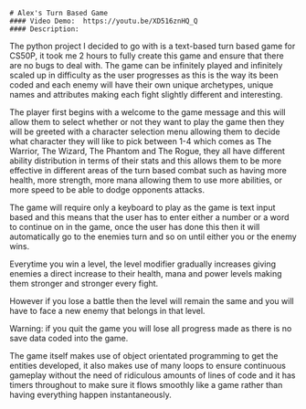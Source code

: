     # Alex's Turn Based Game
    #### Video Demo:  https://youtu.be/XD516znHQ_Q
    #### Description:

The python project I decided to go with is a text-based turn based game for CS50P,
it took me 2 hours to fully create this game and ensure that there are no bugs to
deal with. The game can be infinitely played and infinitely scaled up in difficulty
as the user progresses as this is the way its been coded and each enemy will have
their own unique archetypes, unique names and attributes making each fight slightly
different and interesting.

The player first begins with a welcome to the game message and this will allow them
to select whether or not they want to play the game then they will be greeted with a
character selection menu allowing them to decide what character they will like to
pick between 1-4 which comes as The Warrior, The Wizard, The Phantom and The Rogue,
they all have different ability distribution in terms of their stats and this allows
them to be more effective in different areas of the turn based combat such as having
more health, more strength, more mana allowing them to use more abilities, or more
speed to be able to dodge opponents attacks.

The game will require only a keyboard to play as the game is text input based and this
means that the user has to enter either a number or a word to continue on in the game,
once the user has done this then it will automatically go to the enemies turn and so on
until either you or the enemy wins.

Everytime you win a level, the level modifier gradually increases giving enemies a direct
increase to their health, mana and power levels making them stronger and stronger every
fight.

However if you lose a battle then the level will remain the same and you will have to face
a new enemy that belongs in that level.

Warning: if you quit the game you will lose all progress made as there is no save data coded
into the game.

The game itself makes use of object orientated programming to get the entities developed,
it also makes use of many loops to ensure continuous gameplay without the need of ridiculous
amounts of lines of code and it has timers throughout to make sure it flows smoothly like a
game rather than having everything happen instantaneously.